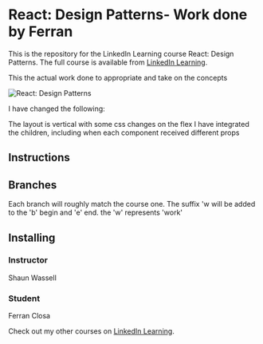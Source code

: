 # React: Design Patterns- Work done by Ferran
This is the repository for the LinkedIn Learning course React: Design Patterns. The full course is available from [LinkedIn Learning][lil-course-url].

This the actual work done to appropriate and take on the concepts 

![React: Design Patterns][lil-thumbnail-url] 

I have changed the following:
    
The layout is vertical with some css changes on the flex
I have integrated the children, including when each component received different props


## Instructions


## Branches
Each branch will roughly match the course one. The suffix 'w will be added to the 'b' begin and 'e' end. the 'w' represents 'work'


## Installing


### Instructor

Shaun Wassell 

### Student 

Ferran Closa                            


                            

Check out my other courses on [LinkedIn Learning](https://www.linkedin.com/learning/instructors/shaun-wassell).

[lil-course-url]: https://www.linkedin.com/learning/react-design-patterns
[lil-thumbnail-url]: https://cdn.lynda.com/course/2895130/2895130-1632416406408-16x9.jpg
